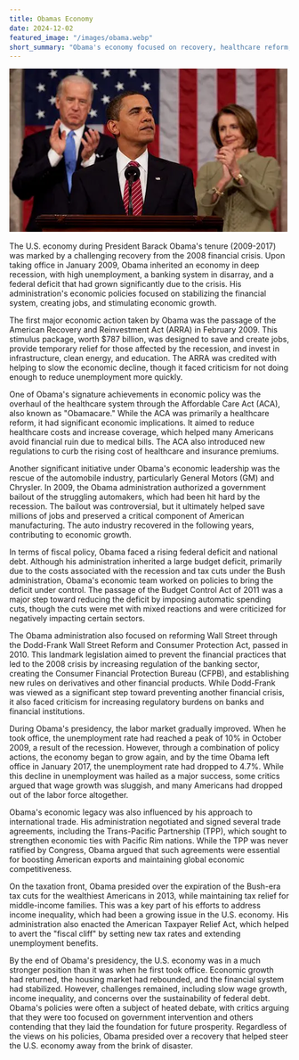 ```yaml
---
title: Obamas Economy
date: 2024-12-02
featured_image: "/images/obama.webp"
short_summary: "Obama's economy focused on recovery, healthcare reform, job creation, and financial stabilization."
---
```


![](/images/obama.webp)

The U.S. economy during President Barack Obama's tenure (2009-2017) was marked by a challenging recovery from the 2008 financial crisis. Upon taking office in January 2009, Obama inherited an economy in deep recession, with high unemployment, a banking system in disarray, and a federal deficit that had grown significantly due to the crisis. His administration's economic policies focused on stabilizing the financial system, creating jobs, and stimulating economic growth.

The first major economic action taken by Obama was the passage of the American Recovery and Reinvestment Act (ARRA) in February 2009. This stimulus package, worth $787 billion, was designed to save and create jobs, provide temporary relief for those affected by the recession, and invest in infrastructure, clean energy, and education. The ARRA was credited with helping to slow the economic decline, though it faced criticism for not doing enough to reduce unemployment more quickly.

One of Obama's signature achievements in economic policy was the overhaul of the healthcare system through the Affordable Care Act (ACA), also known as "Obamacare." While the ACA was primarily a healthcare reform, it had significant economic implications. It aimed to reduce healthcare costs and increase coverage, which helped many Americans avoid financial ruin due to medical bills. The ACA also introduced new regulations to curb the rising cost of healthcare and insurance premiums.

Another significant initiative under Obama's economic leadership was the rescue of the automobile industry, particularly General Motors (GM) and Chrysler. In 2009, the Obama administration authorized a government bailout of the struggling automakers, which had been hit hard by the recession. The bailout was controversial, but it ultimately helped save millions of jobs and preserved a critical component of American manufacturing. The auto industry recovered in the following years, contributing to economic growth.

In terms of fiscal policy, Obama faced a rising federal deficit and national debt. Although his administration inherited a large budget deficit, primarily due to the costs associated with the recession and tax cuts under the Bush administration, Obama's economic team worked on policies to bring the deficit under control. The passage of the Budget Control Act of 2011 was a major step toward reducing the deficit by imposing automatic spending cuts, though the cuts were met with mixed reactions and were criticized for negatively impacting certain sectors.

The Obama administration also focused on reforming Wall Street through the Dodd-Frank Wall Street Reform and Consumer Protection Act, passed in 2010. This landmark legislation aimed to prevent the financial practices that led to the 2008 crisis by increasing regulation of the banking sector, creating the Consumer Financial Protection Bureau (CFPB), and establishing new rules on derivatives and other financial products. While Dodd-Frank was viewed as a significant step toward preventing another financial crisis, it also faced criticism for increasing regulatory burdens on banks and financial institutions.

During Obama's presidency, the labor market gradually improved. When he took office, the unemployment rate had reached a peak of 10% in October 2009, a result of the recession. However, through a combination of policy actions, the economy began to grow again, and by the time Obama left office in January 2017, the unemployment rate had dropped to 4.7%. While this decline in unemployment was hailed as a major success, some critics argued that wage growth was sluggish, and many Americans had dropped out of the labor force altogether.

Obama's economic legacy was also influenced by his approach to international trade. His administration negotiated and signed several trade agreements, including the Trans-Pacific Partnership (TPP), which sought to strengthen economic ties with Pacific Rim nations. While the TPP was never ratified by Congress, Obama argued that such agreements were essential for boosting American exports and maintaining global economic competitiveness.

On the taxation front, Obama presided over the expiration of the Bush-era tax cuts for the wealthiest Americans in 2013, while maintaining tax relief for middle-income families. This was a key part of his efforts to address income inequality, which had been a growing issue in the U.S. economy. His administration also enacted the American Taxpayer Relief Act, which helped to avert the "fiscal cliff" by setting new tax rates and extending unemployment benefits.

By the end of Obama's presidency, the U.S. economy was in a much stronger position than it was when he first took office. Economic growth had returned, the housing market had rebounded, and the financial system had stabilized. However, challenges remained, including slow wage growth, income inequality, and concerns over the sustainability of federal debt. Obama's policies were often a subject of heated debate, with critics arguing that they were too focused on government intervention and others contending that they laid the foundation for future prosperity. Regardless of the views on his policies, Obama presided over a recovery that helped steer the U.S. economy away from the brink of disaster.